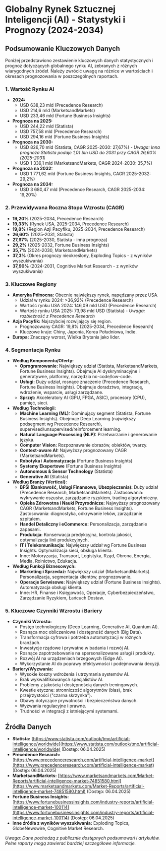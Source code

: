 # Globalny Rynek Sztucznej Inteligencji (AI) - Statystyki i Prognozy (2024-2034)

## Podsumowanie Kluczowych Danych

Poniżej przedstawiono zestawienie kluczowych danych statystycznych i prognoz dotyczących globalnego rynku AI, zebranych z różnych wiarygodnych źródeł. Należy zwrócić uwagę na różnice w wartościach i okresach prognozowania w poszczególnych raportach.

### 1. Wartość Rynku AI

*   **2024:**
    *   USD 638,23 mld (Precedence Research)
    *   USD 214,6 mld (MarketsandMarkets)
    *   USD 233,46 mld (Fortune Business Insights)
*   **Prognoza na 2025:**
    *   USD 244,22 mld (Statista)
    *   USD 757,58 mld (Precedence Research)
    *   USD 294,16 mld (Fortune Business Insights)
*   **Prognoza na 2030:**
    *   USD 826,70 mld (Statista, CAGR 2025-2030: 27,67%) - *Uwaga: Inna prognoza Statista podaje 1,01 bln USD do 2031 przy CAGR 26,60% (2025-2031)*
    *   USD 1 339,1 mld (MarketsandMarkets, CAGR 2024-2030: 35,7%)
*   **Prognoza na 2032:**
    *   USD 1 771,62 mld (Fortune Business Insights, CAGR 2025-2032: 29,2%)
*   **Prognoza na 2034:**
    *   USD 3 680,47 mld (Precedence Research, CAGR 2025-2034: 19,20%)

### 2. Przewidywana Roczna Stopa Wzrostu (CAGR)

*   **19,20%** (2025-2034, Precedence Research)
*   **19,33%** (Rynek USA, 2025-2034, Precedence Research)
*   **19,8%** (Region Azji Pacyfiku, 2025-2034, Precedence Research)
*   **26,60%** (2025-2031, Statista)
*   **27,67%** (2025-2030, Statista - inna prognoza)
*   **29,2%** (2025-2032, Fortune Business Insights)
*   **35,7%** (2024-2030, MarketsandMarkets)
*   **37,3%** (Okres prognozy nieokreślony, Exploding Topics - z wyników wyszukiwania)
*   **37,90%** (2024-2031, Cognitive Market Research - z wyników wyszukiwania)

### 3. Kluczowe Regiony

*   **Ameryka Północna:** Obecnie największy rynek, napędzany przez USA.
    *   Udział w rynku 2024: >36,92% (Precedence Research)
    *   Wartość rynku USA 2024: 146,09 mld USD (Precedence Research)
    *   Wartość rynku USA 2025: 73,98 mld USD (Statista) - *Uwaga: rozbieżność z Precedence Research*
*   **Azja Pacyfik:** Najszybciej rozwijający się region.
    *   Prognozowany CAGR: 19,8% (2025-2034, Precedence Research)
    *   Kluczowe kraje: Chiny, Japonia, Korea Południowa, Indie.
*   **Europa:** Znaczący wzrost, Wielka Brytania jako lider.

### 4. Segmentacja Rynku

*   **Według Komponentu/Oferty:**
    *   **Oprogramowanie:** Największy udział (Statista, MarketsandMarkets, Fortune Business Insights). Obejmuje AI dyskryminacyjne i generatywne, platformy, narzędzia no-code/low-code.
    *   **Usługi:** Duży udział, rosnące znaczenie (Precedence Research, Fortune Business Insights). Obejmuje doradztwo, integrację, wdrożenie, wsparcie, usługi zarządzane.
    *   **Sprzęt:** Akceleratory AI (GPU, FPGA, ASIC), procesory (CPU), pamięć, sieci.
*   **Według Technologii:**
    *   **Machine Learning (ML):** Dominujący segment (Statista, Fortune Business Insights). Obejmuje Deep Learning (największy podsegment wg Precedence Research), supervised/unsupervised/reinforcement learning.
    *   **Natural Language Processing (NLP):** Przetwarzanie i generowanie języka.
    *   **Computer Vision:** Rozpoznawanie obrazów, obiektów, twarzy.
    *   **Context-aware AI:** Najwyższy prognozowany CAGR (MarketsandMarkets).
    *   **Robotyka i Automatyzacja** (Fortune Business Insights)
    *   **Systemy Ekspertowe** (Fortune Business Insights)
    *   **Autonomous & Sensor Technology** (Statista)
    *   **Generative AI** (Statista)
*   **Według Branży (Vertical):**
    *   **BFSI (Bankowość, Usługi Finansowe, Ubezpieczenia):** Duży udział (Precedence Research, MarketsandMarkets). Zastosowania: wykrywanie oszustw, zarządzanie ryzykiem, trading algorytmiczny.
    *   **Opieka Zdrowotna i Nauki Przyrodnicze:** Najwyższy prognozowany CAGR (MarketsandMarkets, Fortune Business Insights). Zastosowania: diagnostyka, odkrywanie leków, zarządzanie szpitalem.
    *   **Handel Detaliczny i eCommerce:** Personalizacja, zarządzanie zapasami.
    *   **Produkcja:** Konserwacja predykcyjna, kontrola jakości, optymalizacja linii produkcyjnych.
    *   **IT i Telekomunikacja:** Największy udział wg Fortune Business Insights. Optymalizacja sieci, obsługa klienta.
    *   Inne: Motoryzacja, Transport, Logistyka, Rząd, Obrona, Energia, Media, Rolnictwo, Edukacja.
*   **Według Funkcji Biznesowych:**
    *   **Marketing i Sprzedaż:** Największy udział (MarketsandMarkets). Personalizacja, segmentacja klientów, prognozowanie.
    *   **Operacje Serwisowe:** Największy udział (Fortune Business Insights). Automatyzacja obsługi klienta.
    *   Inne: HR, Finanse i Księgowość, Operacje, Cyberbezpieczeństwo, Zarządzanie Ryzykiem, Łańcuch Dostaw.

### 5. Kluczowe Czynniki Wzrostu i Bariery

*   **Czynniki Wzrostu:**
    *   Postęp technologiczny (Deep Learning, Generative AI, Quantum AI).
    *   Rosnąca moc obliczeniowa i dostępność danych (Big Data).
    *   Transformacja cyfrowa i potrzeba automatyzacji w różnych branżach.
    *   Inwestycje rządowe i prywatne w badania i rozwój AI.
    *   Rosnące zapotrzebowanie na spersonalizowane usługi i produkty.
    *   Rozwój AI na urządzeniach brzegowych (Edge AI).
    *   Wykorzystanie AI do poprawy efektywności i podejmowania decyzji.
*   **Bariery/Wyzwania:**
    *   Wysokie koszty wdrożenia i utrzymania systemów AI.
    *   Brak wykwalifikowanych specjalistów AI.
    *   Problemy z jakością i dostępnością danych treningowych.
    *   Kwestie etyczne: stronniczość algorytmów (bias), brak przejrzystości ("czarna skrzynka").
    *   Obawy dotyczące prywatności i bezpieczeństwa danych.
    *   Wyzwania regulacyjne i prawne.
    *   Trudności w integracji z istniejącymi systemami.

## Źródła Danych

*   **Statista:** [https://www.statista.com/outlook/tmo/artificial-intelligence/worldwide](https://www.statista.com/outlook/tmo/artificial-intelligence/worldwide) (Dostęp: 06.04.2025)
*   **Precedence Research:** [https://www.precedenceresearch.com/artificial-intelligence-market](https://www.precedenceresearch.com/artificial-intelligence-market) (Dostęp: 06.04.2025)
*   **MarketsandMarkets:** [https://www.marketsandmarkets.com/Market-Reports/artificial-intelligence-market-74851580.html](https://www.marketsandmarkets.com/Market-Reports/artificial-intelligence-market-74851580.html) (Dostęp: 06.04.2025)
*   **Fortune Business Insights:** [https://www.fortunebusinessinsights.com/industry-reports/artificial-intelligence-market-100114](https://www.fortunebusinessinsights.com/industry-reports/artificial-intelligence-market-100114) (Dostęp: 06.04.2025)
*   **Inne źródła z wyników wyszukiwania:** Exploding Topics, GlobeNewswire, Cognitive Market Research.

*Uwaga: Dane pochodzą z publicznie dostępnych podsumowań i artykułów. Pełne raporty mogą zawierać bardziej szczegółowe informacje.*